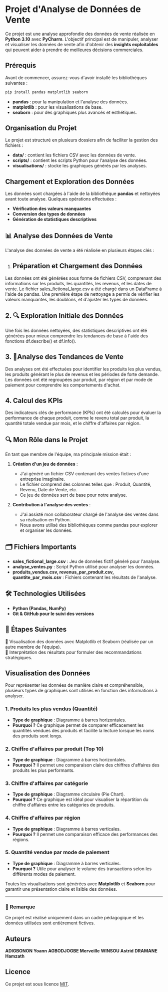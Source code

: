 # Projet d'Analyse de Données de Vente

Ce projet est une analyse approfondie des données de vente réalisée en **Python 3.10** avec **PyCharm**. L'objectif principal est de manipuler, analyser et visualiser les données de vente afin d'obtenir des **insights exploitables** qui peuvent aider à prendre de meilleures décisions commerciales.

## Prérequis

Avant de commencer, assurez-vous d'avoir installé les bibliothèques suivantes :

```sh
pip install pandas matplotlib seaborn
```

- **pandas** : pour la manipulation et l'analyse des données.
- **matplotlib** : pour les visualisations de base.
- **seaborn** : pour des graphiques plus avancés et esthétiques.

## Organisation du Projet

Le projet est structuré en plusieurs dossiers afin de faciliter la gestion des fichiers :

- **data/** : contient les fichiers CSV avec les données de vente.
- **scripts/** : contient les scripts Python pour l'analyse des données.
- **visualisations/** : stocke les graphiques générés par les analyses.

## Chargement et Exploration des Données

Les données sont chargées à l'aide de la bibliothèque **pandas** et nettoyées avant toute analyse. Quelques opérations effectuées :

- **Vérification des valeurs manquantes**
- **Conversion des types de données**
- **Génération de statistiques descriptives**


## 📊 Analyse des Données de Vente  
L'analyse des données de vente a été réalisée en plusieurs étapes clés :

 1. ## Préparation et Chargement des Données

Les données ont été générées sous forme de fichiers CSV, comprenant des informations sur les produits, les quantités, les revenus, et les dates de vente.
Le fichier sales_fictional_large.csv a été chargé dans un DataFrame à l'aide de pandas.
Une première étape de nettoyage a permis de vérifier les valeurs manquantes, les doublons, et d'ajuster les types de données.
## 2. 🔍 Exploration Initiale des Données

Une fois les données nettoyées, des statistiques descriptives ont été générées pour mieux comprendre les tendances de base à l'aide des fonctions df.describe() et df.info().
 ## 3. 📝Analyse des Tendances de Vente

Des analyses ont été effectuées pour identifier les produits les plus vendus, les produits générant le plus de revenus et les périodes de forte demande.
Les données ont été regroupées par produit, par région et par mode de paiement pour comprendre les comportements d'achat.
## 4. Calcul des KPIs

Des indicateurs clés de performance (KPIs) ont été calculés pour évaluer la performance de chaque produit, comme le revenu total par produit, la quantité totale vendue par mois, et le chiffre d'affaires par région.  

## 🔍 Mon Rôle dans le Projet  
En tant que membre de l'équipe, ma principale mission était :  
1. **Création d'un jeu de données** :  
   - J'ai généré un fichier CSV contenant des ventes fictives d'une entreprise imaginaire.  
   - Le fichier comprend des colonnes telles que : Produit, Quantité, Revenu, Date de Vente, etc.  
   - Ce jeu de données sert de base pour notre analyse.  

2. **Contribution à l'analyse des ventes** :  
   - J'ai assisté mon collaborateur chargé de l'analyse des ventes dans sa réalisation en Python.  
   - Nous avons utilisé des bibliothèques comme pandas pour explorer et organiser les données.  

## 🗂 Fichiers Importants  
- **sales_fictional_large.csv** : Jeu de données fictif généré pour l'analyse.  
- **analyse_ventes.py** : Script Python utilisé pour analyser les données.  
- **produits_vendus.csv, revenus_par_produit.csv, quantite_par_mois.csv** : Fichiers contenant les résultats de l'analyse.  

## 🛠 Technologies Utilisées  
- **Python (Pandas, NumPy)**  
- **Git & GitHub pour le suivi des versions**  

## 📌 Étapes Suivantes  
🔹 Visualisation des données avec Matplotlib et Seaborn (réalisée par un autre membre de l'équipe).  
🔹 Interprétation des résultats pour formuler des recommandations stratégiques.  
## Visualisation des Données

Pour représenter les données de manière claire et compréhensible, plusieurs types de graphiques sont utilisés en fonction des informations à analyser.

### 1. Produits les plus vendus (Quantité)
   - **Type de graphique** : Diagramme à barres horizontales.
   - **Pourquoi ?** Ce graphique permet de comparer efficacement les quantités vendues des produits et facilite la lecture lorsque les noms des produits sont longs.

### 2. Chiffre d'affaires par produit (Top 10)
   - **Type de graphique** : Diagramme à barres horizontales.
   - **Pourquoi ?** Il permet une comparaison claire des chiffres d'affaires des produits les plus performants.

### 3. Chiffre d'affaires par catégorie
   - **Type de graphique** : Diagramme circulaire (Pie Chart).
   - **Pourquoi ?** Ce graphique est idéal pour visualiser la répartition du chiffre d'affaires entre les catégories de produits.

### 4. Chiffre d'affaires par région
   - **Type de graphique** : Diagramme à barres verticales.
   - **Pourquoi ?** Il permet une comparaison efficace des performances des régions.

### 5. Quantité vendue par mode de paiement
   - **Type de graphique** : Diagramme à barres verticales.
   - **Pourquoi ?** Utile pour analyser le volume des transactions selon les différents modes de paiement.

Toutes les visualisations sont générées avec **Matplotlib** et **Seaborn** pour garantir une présentation claire et lisible des données.

---

### 📢 Remarque  
Ce projet est réalisé uniquement dans un cadre pédagogique et les données utilisées sont entièrement fictives.  

## Auteurs

**ADIGBONON Yoann**
**AGBODJOGBE Merveille**
**WINSOU Astrid**
**DRAMANE Hamzath**

## Licence

Ce projet est sous licence [MIT](LICENSE).

